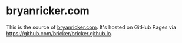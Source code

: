 # bryanricker.com

This is the source of [bryanricker.com](http://www.bryanricker.com). It's hosted on GitHub Pages via https://github.com/bricker/bricker.github.io.
